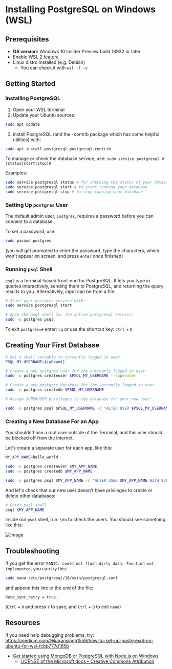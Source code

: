 # Installing PostgreSQL on Windows (WSL)

## Prerequisites

- **OS version:** Windows 10 Insider Preview build 18932 or later
- Enable [WSL 2 feature](https://docs.microsoft.com/en-us/windows/wsl/wsl2-install)
- Linux distro installed (e.g. Debian)
  - You can check it with `wsl -l -v`

## Getting Started

### Installing PostgreSQL

1. Open your WSL terminal
2. Update your Ubuntu sources:

```sh
sudo apt update
```

3. install PostgreSQL (and the -contrib package which has some helpful utilities) with:

```sh
sudo apt install postgresql postgresql-contrib
```

To manage or check the database service, use: `sudo service postgresql #(status|start|stop)#`

Examples:

```sh
sudo service postgresql status # for checking the status of your database
sudo service postgresql start # to start running your database
sudo service postgresql stop # to stop running your database
```

### Setting Up `postgres` User

The default admin user, `postgres`, requires a password before you can connect to a database.

To set a password, use:

```sh
sudo passwd postgres
```

(you will get prompted to enter the password, type the characters, which won't appear on screen, and press `enter` once finished)

### Running `psql` Shell

`psql` is a terminal-based front-end for PostgreSQL. It lets you type in queries interactively, sending them to PostgreSQL, and returning the query results to you. Alternatively, input can be from a file.

```sh
# Start your postgres service with:
sudo service postgresql start

# Open the psql shell for the active postgresql service:
sudo -u postgres psql
```

To exit `postgres=#` enter: `\q` or use the shortcut key: `Ctrl` + `D`

## Creating Your First Database

```bash
# Set a shell variable to currently logged in user
PSQL_MY_USERNAME=$(whoami)

# Create a new postgres user for the currently logged in user
sudo -u postgres createuser $PSQL_MY_USERNAME --superuser

# Create a new postgres database for the currently logged in user
sudo -u postgres createdb $PSQL_MY_USERNAME

# Assign SUPERUSER privileges to the database for your new user:

sudo -u postgres psql $PSQL_MY_USERNAME -c "ALTER USER $PSQL_MY_USERNAME WITH SUPERUSER"
```

### Creating a New Database For an App

You shouldn't use a root user outside of the Terminal, and this user should be blocked off from the internet.

Let's create a separate user for each app, like this:

```bash
MY_APP_NAME=hello_world

sudo -u postgres createuser $MY_APP_NAME
sudo -u postgres createdb $MY_APP_NAME

sudo -u postgres psql $MY_APP_NAME -c "ALTER USER $MY_APP_NAME WITH SUPERUSER;"
```

And let's check that our new user doesn't have privileges to create or delete other databases:

```bash
# Enter psql shell
psql $MY_APP_NAME
```

Inside our `psql` shell, run: `\du` to check the users. You should see something like this:

![image](https://user-images.githubusercontent.com/6757532/78057539-ca941f80-737e-11ea-8488-68cf8d85636c.png)


## Troubleshooting

If you get the error `PANIC: could not flush dirty data: Function not implemented`, you can try this:

```sh
sudo nano /etc/postgresql/10/main/postgresql.conf
```

and append this line to the end of the file:

```
data_sync_retry = true.
```

(`Ctrl` + `O` and press `Y` to save, and `Ctrl` + `D` to exit `nano`)

## Resources

If you need help debugging problems, try: https://medium.com/@karansingh1559/how-to-set-up-postgresql-on-ubuntu-for-wsl-fcbb777d165b

- [Get started using MongoDB or PostgreSQL with Node.js on Windows](https://docs.microsoft.com/en-us/windows/nodejs/databases#prerequisites)
  - [LICENSE of the Microsoft docs – Creative Commons Attribution](https://github.com/MicrosoftDocs/windows-uwp/blob/docs/LICENSE)
